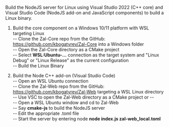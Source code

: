 Build the NodeJS server for Linux using Visual Studio 2022 (C++ core) and Visual Studio Code (NodeJS add-on and JavaScript components)
to build a Linux binary.

1. Build the core component on a Windows 10/11 platform with WSL targeting Linux   
-- Clone the Zal-Core repo from the GitHub: https://github.com/kbogatyrev/Zal-Core into a Windows folder   
-- Open the Zal-Core directory as a CMake project   
-- Select **WSL:Ubuntu-...** connection as the target system and "Linux Debug" or "Linux Release" as the current configuration   
-- Build the Linux Binary   

3. Build the Node C++ add-on (Visual Studio Code)   
-- Open an WSL Ubuntu connection   
-- Clone the Zal-Web repo from the GitHub: https://github.com/kbogatyrev/Zal-Web targeting a WSL Linux directory   
-- Use VSC to open the Zal-Web directory as a CMake project or --   
-- Open a WSL Ubuntu window and cd to Zal-Web   
-- Say **cmake-js** to build the NodeJS server   
-- Edit the appropriate .toml file   
-- Start the server by entering node **node index.js zal-web_local.toml**   
